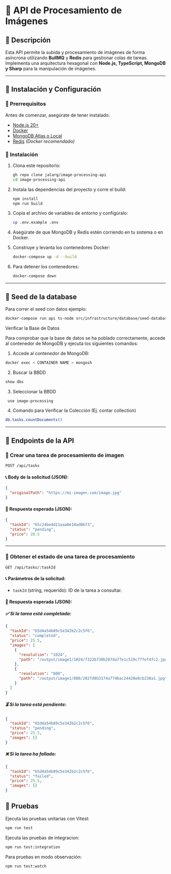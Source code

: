 # 📸 API de Procesamiento de Imágenes

## 📌 Descripción

Esta API permite la subida y procesamiento de imágenes de forma asíncrona utilizando **BullMQ** y **Redis** para gestionar colas de tareas. Implementa una arquitectura hexagonal con **Node.js, TypeScript, MongoDB y Sharp** para la manipulación de imágenes.

---

## 🚀 Instalación y Configuración

### 🔹 Prerrequisitos

Antes de comenzar, asegúrate de tener instalado:

- [Node.js 20+](https://nodejs.org/)
- [Docker](https://www.docker.com/)
- [MongoDB Atlas o Local](https://www.mongodb.com/atlas/database)
- [Redis](https://redis.io/) _(Docker recomendado)_

### 🔹 Instalación

1. Clona este repositorio:

   ```bash
   gh repo clone jalarg/image-processing-api
   cd image-processing-api
   ```

2. Instala las dependencias del proyecto y corre el build:

   ```bash
   npm install
   npm run build
   ```

3. Copia el archivo de variables de entorno y configúralo:

   ```bash
   cp .env.example .env
   ```

4. Asegúrate de que MongoDB y Redis estén corriendo en tu sistema o en Docker.

5. Construye y levanta los contenedores Docker:

   ```bash
   docker-compose up -d --build
   ```

6. Para detener los contenedores:

   ```bash
   docker-compose down
   ```

---

## 📁 Seed de la database

Para correr el seed con datos ejemplo:

```bash
docker-compose run api ts-node src/infrastructure/database/seed-database.ts
```

Verificar la Base de Datos

Para comprobar que la base de datos se ha poblado correctamente, accede al contenedor de MongoDB y ejecuta los siguientes comandos:

1. Accede al contenedor de MongoDB:

```bash
docker exec < CONTAINER NAME > mongosh
```

2. Buscar la BBDD

```bash
show dbs
```

3. Seleccionar la BBDD

```bash
 use image-processing
```

4. Comando para Verificar la Colección (Ej. contar collection)

```bash
db.tasks.countDocuments()
```

---

## 📁 Endpoints de la API

### 🔹 Crear una tarea de procesamiento de imagen

```http
POST /api/tasks
```

#### 📞 Body de la solicitud (JSON):

```json
{
  "originalPath": "https://mi-imagen.com/image.jpg"
}
```

#### 💌 Respuesta esperada (JSON):

```json
{
  "taskId": "65c24be4d11aaa0e18ad0673",
  "status": "pending",
  "price": 20.5
}
```

---

### 🔹 Obtener el estado de una tarea de procesamiento

```http
GET /api/tasks/:taskId
```

#### 📞 Parámetros de la solicitud:

- `taskId` (string, requerido): ID de la tarea a consultar.

#### 💌 Respuesta esperada (JSON):

##### ✅ **Si la tarea está completada**:

```json
{
  "taskId": "65d4a54b89c5e342b2c2c5f6",
  "status": "completed",
  "price": 25.5,
  "images": [
    {
      "resolution": "1024",
      "path": "/output/image1/1024/f322b730b287da77e1c519c7ffef4fc2.jpg"
    },
    {
      "resolution": "800",
      "path": "/output/image1/800/202fd8b3174a774bac24428e8cb230a1.jpg"
    }
  ]
}
```

##### ⏳ **Si la tarea está pendiente**:

```json
{
  "taskId": "65d4a54b89c5e342b2c2c5f6",
  "status": "pending",
  "price": 25.5,
  "images": []
}
```

##### ❌ **Si la tarea ha fallado**:

```json
{
  "taskId": "65d4a54b89c5e342b2c2c5f6",
  "status": "failed",
  "price": 25.5,
  "images": []
}
```

## 🧪 Pruebas

Ejecuta las pruebas unitarias con Vitest:

```bash
npm run test
```

Ejecuta las pruebas de integracion:

```bash
npm run test:integration
```

Para pruebas en modo observación:

```bash
npm run test:watch
```
